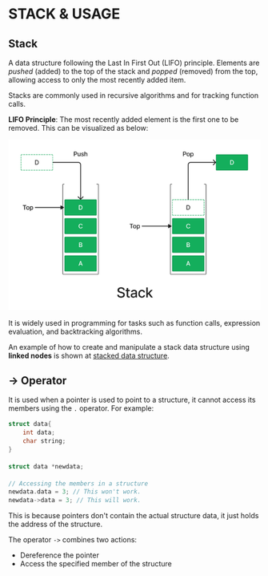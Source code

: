 # STACK & USAGE

## Stack ## 

A data structure following the Last In First Out (LIFO) principle. Elements are *pushed* (added) to the top of the stack and *popped* (removed) from the top, allowing access to only the most recently added item. 

Stacks are commonly used in recursive algorithms and for tracking function calls.

**LIFO Principle**: The most recently added element is the first one to be removed. This can be visualized as below:

![Stack Visualization](/etc/stack-768.png)

It is widely used in programming for tasks such as function calls, expression evaluation, and backtracking algorithms.

An example of how to create and manipulate a stack data structure using **linked nodes** is shown at [stacked data structure](/learn/c_concepts/stack/stack_data_struct.c).


## -> Operator ##

It is used when a pointer is used to point to a structure, it cannot access its members using the `.` operator. For example:

```C
struct data{
    int data;
    char string;
}

struct data *newdata;

// Accessing the members in a structure 
newdata.data = 3; // This won't work.
newdata->data = 3; // This will work.
```

This is because pointers don't contain the actual structure data, it just holds the address of the structure.

The operator `->` combines two actions:
  - Dereference the pointer 
  - Access the specified member of the structure
